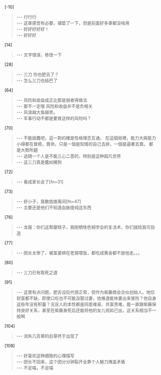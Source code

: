 
[-10] 
>--- 行行行<br>
>--- 这章感觉有必要，铺垫了一下，但是前面好多章都没啥用<br>
>--- 好好好好好！<br>
>--- 好好好<br>

[14] 
>--- 文字错误，修改一下<br>

[28] 
>--- 三刀  你也肥舌了？<br>
>--- 怎么三刀也结巴了<br>

[64] 
>--- 风险和收益成正比那是弱者得做法<br>
>--- 那不一定哦 风险和收益并不是负相关<br>
>--- 风浪越大鱼越贵。<br>
>--- 军事行动不都是要冒这样的风险吗？<br>

[70] 
>--- 不能說蠢吧，這一對的確是性格理念互通。
在這個局裡，能力大與能力小得都在冒險，賣命。只是一個是知情的自己去拼，一個是逼著去賣。
都是大勢所趨<br>
>--- 追随一个人是不能三心二意的，特别是这种超凡世界<br>
>--- 这三刀真是蠢如猪狗<br>

[72] 
>--- 看成家长会了[fn=31]<br>

[73] 
>--- 好小子，竟敢挑拨离间[fn=47]<br>
>--- 主要还是他们不知道血脉提纯这东西<br>

[76] 
>--- 龙服：你们这帮瘪犊子，我刚牺牲色相学会的复活术，你们就给我可劲造<br>

[77] 
>--- 团长太惨了，被富婆绑在老窝喂饭，都吃成黄金都不放他走。。。<br>

[80] 
>--- 三刀已有取死之道<br>

[91] 
>--- 这里有点问题，肥舌没后代很正常，但作为紫藤商会合伙创始人，地位财富都不缺，即使口吃也不可能没娶过妻，他难道能休妻出来冒险？他自身这些年没有积蓄？况且人的本性都是同患难易、共富贵难，能一直跟紫藤保持良好关系，甚至在紫藤身死后还能将他的女儿视如己出，这关系相当不一般啊<br>

[104] 
>--- 消失几百章的白芽终于出现了<br>

[108] 
>--- 好喜欢这种细致的心理描写<br>
>--- 团长不回来，这个团分分钟裂开全靠个人魅力掩盖矛盾<br>
>--- 不足喵，不足喵<br>
